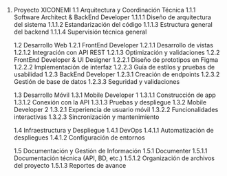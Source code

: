 
1. Proyecto XICONEMI
   1.1 Arquitectura y Coordinación Técnica
       1.1.1 Software Architect & BackEnd Developer
           1.1.1.1 Diseño de arquitectura del sistema
           1.1.1.2 Estandarización del código
           1.1.1.3 Estructura general del backend
           1.1.1.4 Supervisión técnica general

   1.2 Desarrollo Web
       1.2.1 FrontEnd Developer
           1.2.1.1 Desarrollo de vistas
           1.2.1.2 Integración con API REST
           1.2.1.3 Optimización y validaciones
       1.2.2 FrontEnd Developer & UI Designer
           1.2.2.1 Diseño de prototipos en Figma
           1.2.2.2 Implementación de interfaz
           1.2.2.3 Guía de estilos y pruebas de usabilidad
       1.2.3 BackEnd Developer
           1.2.3.1 Creación de endpoints 
           1.2.3.2 Gestión de base de datos
           1.2.3.3 Seguridad y validaciones

   1.3 Desarrollo Móvil
       1.3.1 Mobile Developer 1
           1.3.1.1 Construcción de app
           1.3.1.2 Conexión con la API
           1.3.1.3 Pruebas y despliegue
       1.3.2 Mobile Developer 2
           1.3.2.1 Experiencia de usuario móvil
           1.3.2.2 Funcionalidades interactivas
           1.3.2.3 Sincronización y mantenimiento

   1.4 Infraestructura y Despliegue
       1.4.1 DevOps
           1.4.1.1 Automatización de despliegues
           1.4.1.2 Configuración de entornos

   1.5 Documentación y Gestión de Información
       1.5.1 Documenter
           1.5.1.1 Documentación técnica (API, BD, etc.)
           1.5.1.2 Organización de archivos del proyecto
           1.5.1.3 Reportes de avance

